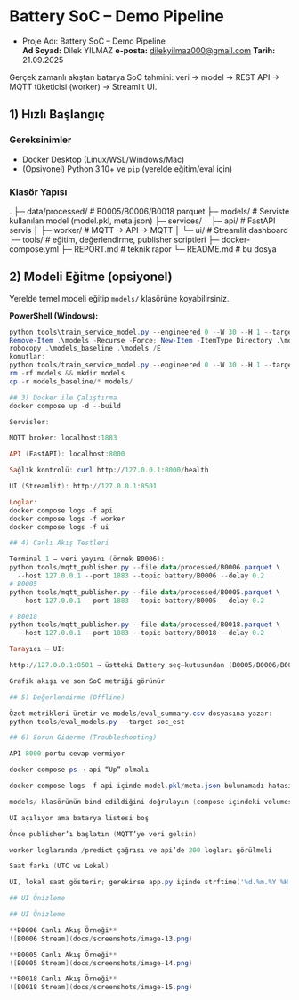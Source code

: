 # Battery SoC – Demo Pipeline
- Proje Adı: Battery SoC – Demo Pipeline  
    **Ad Soyad:** Dilek YILMAZ
    **e-posta:** dilekyilmaz000@gmail.com
    **Tarih:** 21.09.2025

Gerçek zamanlı akıştan batarya SoC tahmini: veri → model → REST API → MQTT tüketicisi (worker) → Streamlit UI.

## 1) Hızlı Başlangıç

### Gereksinimler
- Docker Desktop (Linux/WSL/Windows/Mac)
- (Opsiyonel) Python 3.10+ ve `pip` (yerelde eğitim/eval için)

### Klasör Yapısı
.
├─ data/processed/ # B0005/B0006/B0018 parquet
├─ models/ # Serviste kullanılan model (model.pkl, meta.json)
├─ services/
│ ├─ api/ # FastAPI servis
│ ├─ worker/ # MQTT -> API -> MQTT
│ └─ ui/ # Streamlit dashboard
├─ tools/ # eğitim, değerlendirme, publisher scriptleri
├─ docker-compose.yml
├─ REPORT.md # teknik rapor
└─ README.md # bu dosya

## 2) Modeli Eğitme (opsiyonel)

Yerelde temel modeli eğitip `models/` klasörüne koyabilirsiniz.

**PowerShell (Windows):**
```powershell
python tools\train_service_model.py --engineered 0 --W 30 --H 1 --target soc_est --est hgb --outdir models_baseline
Remove-Item .\models -Recurse -Force; New-Item -ItemType Directory .\models | Out-Null
robocopy .\models_baseline .\models /E
komutlar:
python tools/train_service_model.py --engineered 0 --W 30 --H 1 --target soc_est --est hgb --outdir models_baseline
rm -rf models && mkdir models
cp -r models_baseline/* models/

## 3) Docker ile Çalıştırma
docker compose up -d --build

Servisler:

MQTT broker: localhost:1883

API (FastAPI): localhost:8000

Sağlık kontrolü: curl http://127.0.0.1:8000/health

UI (Streamlit): http://127.0.0.1:8501

Loglar:
docker compose logs -f api
docker compose logs -f worker
docker compose logs -f ui

## 4) Canlı Akış Testleri

Terminal 1 – veri yayını (örnek B0006):
python tools/mqtt_publisher.py --file data/processed/B0006.parquet \
  --host 127.0.0.1 --port 1883 --topic battery/B0006 --delay 0.2
# B0005
python tools/mqtt_publisher.py --file data/processed/B0005.parquet \
  --host 127.0.0.1 --port 1883 --topic battery/B0005 --delay 0.2

# B0018
python tools/mqtt_publisher.py --file data/processed/B0018.parquet \
  --host 127.0.0.1 --port 1883 --topic battery/B0018 --delay 0.2

Tarayıcı – UI:

http://127.0.0.1:8501 → üstteki Battery seç–kutusundan (B0005/B0006/B0018) seç

Grafik akışı ve son SoC metriği görünür

## 5) Değerlendirme (Offline)

Özet metrikleri üretir ve models/eval_summary.csv dosyasına yazar:
python tools/eval_models.py --target soc_est

## 6) Sorun Giderme (Troubleshooting)

API 8000 portu cevap vermiyor

docker compose ps → api “Up” olmalı

docker compose logs -f api içinde model.pkl/meta.json bulunamadı hatasına bakın

models/ klasörünün bind edildiğini doğrulayın (compose içindeki volumes)

UI açılıyor ama batarya listesi boş

Önce publisher’ı başlatın (MQTT’ye veri gelsin)

worker loglarında /predict çağrısı ve api’de 200 logları görülmeli

Saat farkı (UTC vs Lokal)

UI, lokal saat gösterir; gerekirse app.py içinde strftime('%d.%m.%Y %H:%M:%S') ile sabitleyin

## UI Önizleme

## UI Önizleme

**B0006 Canlı Akış Örneği**  
![B0006 Stream](docs/screenshots/image-13.png)

**B0005 Canlı Akış Örneği**  
![B0005 Stream](docs/screenshots/image-14.png)

**B0018 Canlı Akış Örneği**  
![B0018 Stream](docs/screenshots/image-15.png)
